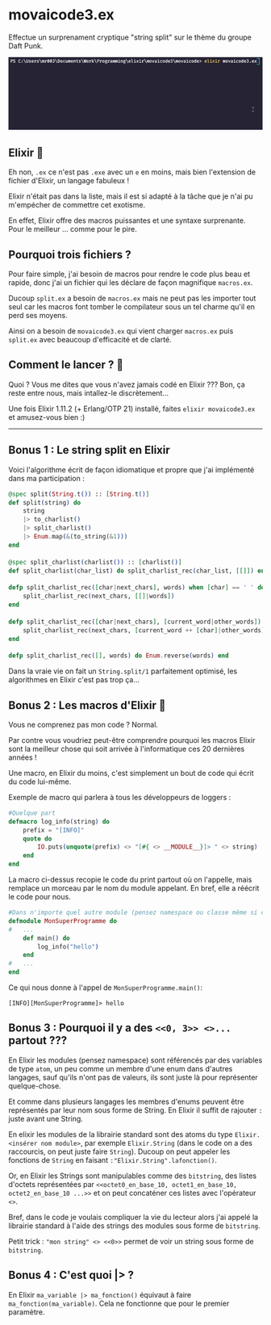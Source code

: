 # movaicode3.ex 
Effectue un surprenament cryptique "string split" sur le thème du groupe Daft Punk.

![gif de test](./test.gif)

## Elixir 🧪
Eh non, `.ex` ce n'est pas `.exe` avec un `e` en moins, mais bien l'extension de fichier d'Elixir, un langage fabuleux !

Elixir n'était pas dans la liste, mais il est si adapté à la tâche que je n'ai pu m'empécher de commettre cet exotisme.

En effet, Elixir offre des macros puissantes et une syntaxe surprenante. Pour le meilleur ... comme pour le pire.

## Pourquoi trois fichiers ?
Pour faire simple, j'ai besoin de macros pour rendre le code plus beau et rapide, donc j'ai un fichier qui les déclare de façon magnifique `macros.ex`.

Ducoup `split.ex` a besoin de `macros.ex` mais ne peut pas les importer tout seul car les macros font tomber le compilateur sous un tel charme qu'il en perd ses moyens.

Ainsi on a besoin de `movaicode3.ex` qui vient charger `macros.ex` puis `split.ex` avec beaucoup d'efficacité et de clarté.

## Comment le lancer ? 🥼
Quoi ? Vous me dites que vous n'avez jamais codé en Elixir ???
Bon, ça reste entre nous, mais intallez-le discrètement...

Une fois Elixir 1.11.2 (+ Erlang/OTP 21) installé, faites `elixir movaicode3.ex` et amusez-vous bien :)

-----
## Bonus 1 : Le string split en Elixir
Voici l'algorithme écrit de façon idiomatique et propre que j'ai implémenté dans ma participation :

```elixir
@spec split(String.t()) :: [String.t()]
def split(string) do
    string
    |> to_charlist()
    |> split_charlist()
    |> Enum.map(&(to_string(&1)))
end

@spec split_charlist(charlist()) :: [charlist()]
def split_charlist(char_list) do split_charlist_rec(char_list, [[]]) end

defp split_charlist_rec([char|next_chars], words) when [char] == ' ' do
    split_charlist_rec(next_chars, [[]|words])
end

defp split_charlist_rec([char|next_chars], [current_word|other_words]) do
    split_charlist_rec(next_chars, [current_word ++ [char]|other_words])
end

defp split_charlist_rec([], words) do Enum.reverse(words) end
```

Dans la vraie vie on fait un `String.split/1` parfaitement optimisé, les algorithmes en Elixir c'est pas trop ça...

## Bonus 2 : Les macros d'Elixir 🧩
Vous ne comprenez pas mon code ? Normal. 

Par contre vous voudriez peut-être comprendre pourquoi les macros Elixir sont la meilleur chose qui soit arrivée à l'informatique ces 20 dernières années !

Une macro, en Elixir du moins, c'est simplement un bout de code qui écrit du code lui-même.

Exemple de macro qui parlera à tous les développeurs de loggers :
```elixir
#Quelque part
defmacro log_info(string) do
    prefix = "[INFO]" 
    quote do
        IO.puts(unquote(prefix) <> "[#{ <> __MODULE__}]> " <> string)
    end
end
```
La macro ci-dessus recopie le code du print partout où on l'appelle, mais remplace un morceau par le nom du module appelant. En bref, elle a réécrit le code pour nous.

```elixir
#Dans n'importe quel autre module (pensez namespace ou classe même si c'est pas du tout pareil)
defmodule MonSuperProgramme do
#   ...
    def main() do
        log_info("hello")
    end
#   ...
end
```

Ce qui nous donne à l'appel de `MonSuperProgramme.main()`:
```
[INFO][MonSuperProgramme]> hello
```

## Bonus 3 : Pourquoi il y a des `<<0, 3>> <>...` partout ???
En Elixir les modules (pensez namespace) sont référencés par des variables de type `atom`, un peu comme un membre d'une enum dans d'autres langages, sauf qu'ils n'ont pas de valeurs, ils sont juste là pour représenter quelque-chose. 

Et comme dans plusieurs langages les membres d'enums peuvent être représentés par leur nom sous forme de String. En Elixir il suffit de rajouter `:` juste avant une String.

En elixir les modules de la librairie standard sont des atoms du type `Elixir.<insérer nom module>`, par exemple `Elixir.String` (dans le code on a des raccourcis, on peut juste faire `String`). Ducoup on peut appeler les fonctions de `String` en faisant `:"Elixir.String".lafonction()`.

Or, en Elixir les Strings sont manipulables comme des `bitstring`, des listes d'octets représentées par `<<octet0_en_base_10, octet1_en_base_10, octet2_en_base_10 ...>>` et on peut concaténer ces listes avec l'opérateur `<>`.

Bref, dans le code je voulais compliquer la vie du lecteur alors j'ai appelé la librairie standard à l'aide des strings des modules sous forme de `bitstring`.

Petit trick : `"mon string" <> <<0>>` permet de voir un string sous forme de `bitstring`.

## Bonus 4 : C'est quoi |> ?
En Elixir `ma_variable |> ma_fonction()` équivaut à faire `ma_fonction(ma_variable)`. Cela ne fonctionne que pour le premier paramètre.
